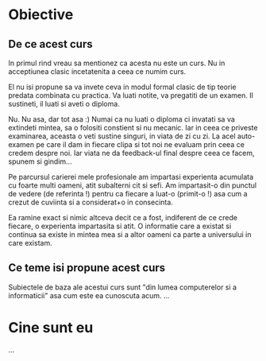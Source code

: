 
# Obiective


## De ce acest curs

In primul rind vreau sa mentionez ca acesta nu este un curs. Nu in acceptiunea clasic incetatenita a ceea ce numim curs.

El nu isi propune sa va invete ceva in modul formal clasic de tip teorie predata combinata cu practica. Va luati notite, va pregatiti de un examen. Il sustineti, il luati si aveti o diploma.

Nu. Nu asa, dar tot asa :) Numai ca nu luati o diploma ci invatati sa va extindeti mintea, sa o folositi constient si nu mecanic. Iar in ceea ce priveste examinarea, aceasta o veti sustine singuri, in viata de zi cu zi.
La acel auto-examen pe care il dam in fiecare clipa si tot noi ne evaluam prin ceea ce credem despre noi. Iar viata ne da feedback-ul final despre ceea ce facem, spunem si gindim...


Pe parcursul carierei mele profesionale am impartasi experienta acumulata cu foarte multi oameni, atit subalterni cit si sefi.
Am impartasit-o din punctul de vedere (de referinta !) pentru ca fiecare a luat-o (primit-o !) asa cum a crezut de cuviinta si a considerat+o in consecinta.

Ea ramine exact si nimic altceva decit ce a fost, indiferent de ce crede fiecare, o experienta impartasita si atit. O informatie care a existat si continua sa existe in mintea mea si a altor oameni ca parte a universului in care existam.


## Ce teme isi propune acest curs

Subiectele de baza ale acestui curs sunt "din lumea computerelor si a informaticii" asa cum este ea cunoscuta acum.
...





# Cine sunt eu

...


